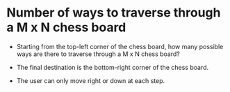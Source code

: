 # Number of ways to traverse through a M x N chess board

- Starting from the top-left corner of the chess board, how many possible ways are there to traverse through a M x N chess board?

- The final destination is the bottom-right corner of the chess board.

- The user can only move right or down at each step.
